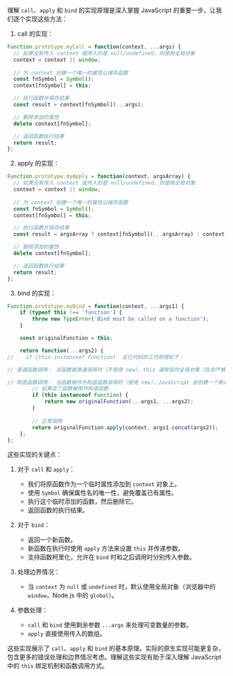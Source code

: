 理解 `call`、`apply` 和 `bind` 的实现原理是深入掌握 JavaScript 的重要一步。让我们逐个实现这些方法：

1. call 的实现：

```javascript
Function.prototype.myCall = function(context, ...args) {
  // 如果没有传入 context 或传入的是 null/undefined，则使用全局对象
  context = context || window;
  
  // 为 context 创建一个唯一的属性以储存函数
  const fnSymbol = Symbol();
  context[fnSymbol] = this;

  // 执行函数并保存结果
  const result = context[fnSymbol](...args);

  // 删除添加的属性
  delete context[fnSymbol];

  // 返回函数执行结果
  return result;
};
```

2. apply 的实现：

```javascript
Function.prototype.myApply = function(context, argsArray) {
  // 如果没有传入 context 或传入的是 null/undefined，则使用全局对象
  context = context || window;
  
  // 为 context 创建一个唯一的属性以储存函数
  const fnSymbol = Symbol();
  context[fnSymbol] = this;

  // 执行函数并保存结果
  const result = argsArray ? context[fnSymbol](...argsArray) : context[fnSymbol]();

  // 删除添加的属性
  delete context[fnSymbol];

  // 返回函数执行结果
  return result;
};
```

3. bind 的实现：

```javascript
Function.prototype.myBind = function(context, ...args1) {
    if (typeof this !== 'function') {
        throw new TypeError('Bind must be called on a function');
    }

    const originalFunction = this;

    return function(...args2) {
//    if (this instanceof Function)  这行代码的工作原理如下：

// 普通函数调用： 当函数被普通调用时（不使用 new），this 通常指向全局对象（在非严格模式下）或 undefined（在严格模式下）。在这种情况下，this instanceof Function 将返回 false。

// 构造函数调用： 当函数被作为构造函数调用时（使用 new），JavaScript 会创建一个新对象，这个新对象的原型链上会包含 Function.prototype。因此，this instanceof Function 将返回 true。
        // 如果这个函数被用作构造函数
        if (this instanceof Function) {
            return new originalFunction(...args1, ...args2);
        }
        
        // 正常调用
        return originalFunction.apply(context, args1.concat(args2));
    };
};

```

这些实现的关键点：

1. 对于 `call` 和 `apply`：
   - 我们将原函数作为一个临时属性添加到 `context` 对象上。
   - 使用 `Symbol` 确保属性名的唯一性，避免覆盖已有属性。
   - 执行这个临时添加的函数，然后删除它。
   - 返回函数的执行结果。

2. 对于 `bind`：
   - 返回一个新函数。
   - 新函数在执行时使用 `apply` 方法来设置 `this` 并传递参数。
   - 支持函数柯里化，允许在 `bind` 时和之后调用时分别传入参数。

3. 处理边界情况：
   - 当 `context` 为 `null` 或 `undefined` 时，默认使用全局对象（浏览器中的 `window`，Node.js 中的 `global`）。

4. 参数处理：
   - `call` 和 `bind` 使用剩余参数 `...args` 来处理可变数量的参数。
   - `apply` 直接使用传入的数组。

这些实现展示了 `call`、`apply` 和 `bind` 的基本原理。实际的原生实现可能更复杂，包含更多的错误处理和边界情况考虑。理解这些实现有助于深入理解 JavaScript 中的 `this` 绑定机制和函数调用方式。
